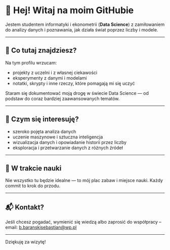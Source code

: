 # 👋 Hej! Witaj na moim GitHubie

Jestem studentem informatyki i ekonometrii (**Data Science**) z zamiłowaniem do analizy danych i poznawania, jak działa świat poprzez liczby i modele.

---

## 🧭 Co tutaj znajdziesz?

Na tym profilu wrzucam:

- projekty z uczelni i z własnej ciekawości
- eksperymenty z danymi i modelami
- notatki, skrypty i inne rzeczy, które pomagają mi się uczyć

Staram się dokumentować moją drogę w świecie Data Science — od podstaw do coraz bardziej zaawansowanych tematów.

---

## 🧠 Czym się interesuję?

- szeroko pojęta analiza danych  
- uczenie maszynowe i sztuczna inteligencja  
- wizualizacja danych i opowiadanie historii przez liczby  
- eksploracja i przetwarzanie danych z różnych źródeł  

---

## 🚧 W trakcie nauki

Nie wszystko tu będzie idealne — to mój plac zabaw i miejsce nauki. Każdy commit to krok do przodu.

---

## 📬 Kontakt?

Jeśli chcesz pogadać, wymienić się wiedzą albo zaprosić do współpracy – email: b.baranskisebastian@wp.pl

---

Dziękuję za wizytę!
